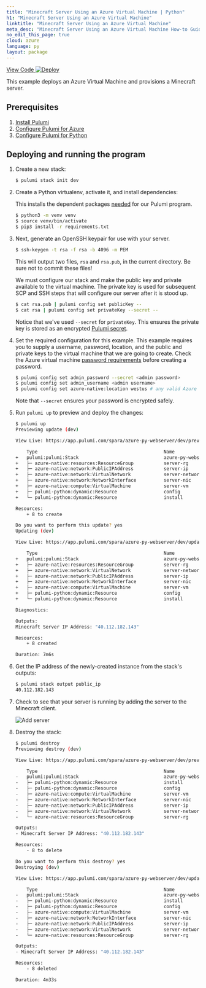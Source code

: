 ```yaml
---
title: "Minecraft Server Using an Azure Virtual Machine | Python"
h1: "Minecraft Server Using an Azure Virtual Machine"
linktitle: "Minecraft Server Using an Azure Virtual Machine"
meta_desc: "Minecraft Server Using an Azure Virtual Machine How-to Guide using Python"
no_edit_this_page: true
cloud: azure
language: py
layout: package
---
```


<!-- WARNING: this page was generated by a tool. Do not edit it by hand. -->
<!-- To change it, please see https://github.com/pulumi/docs/tree/master/tools/mktutorial. -->

<p class="mb-4 flex">
    <a class="flex flex-wrap items-center rounded-md font-display text-lg text-white bg-blue-600 border-2 border-blue-600 px-2 mr-2 whitespace-no-wrap hover:text-white" style="height: 45px;" href="https://github.com/pulumi/examples/tree/master/azure-py-minecraft-server" target="_blank">
        <span><i class="fab fa-github pr-2"></i> View Code</span>
    </a>
    <a href="https://app.pulumi.com/new?template=https://github.com/pulumi/examples/blob/master/azure-py-minecraft-server/README.md" target="_blank">
        <img src="https://get.pulumi.com/new/button.svg" alt="Deploy">
    </a>
</p>


This example deploys an Azure Virtual Machine and provisions a Minecraft server.

## Prerequisites

1. [Install Pulumi](https://www.pulumi.com/docs/get-started/install/)
1. [Configure Pulumi for Azure](https://www.pulumi.com/docs/intro/cloud-providers/azure/setup/)
1. [Configure Pulumi for Python](https://www.pulumi.com/docs/intro/languages/python/)

## Deploying and running the program

1. Create a new stack:

    ```bash
    $ pulumi stack init dev
    ```
   
1. Create a Python virtualenv, activate it, and install dependencies:

   This installs the dependent packages [needed](https://www.pulumi.com/docs/intro/concepts/how-pulumi-works/) for our Pulumi program.

    ```bash
    $ python3 -m venv venv
    $ source venv/bin/activate
    $ pip3 install -r requirements.txt
    ```

1. Next, generate an OpenSSH keypair for use with your server.

    ```bash
    $ ssh-keygen -t rsa -f rsa -b 4096 -m PEM
    ```

    This will output two files, `rsa` and `rsa.pub`, in the current directory. Be sure not to commit these files!

    We must configure our stack and make the public key and private available to the virtual machine. The private key is used for subsequent SCP and SSH steps that will configure our server after it is stood up.

    ```bash
    $ cat rsa.pub | pulumi config set publicKey --
    $ cat rsa | pulumi config set privateKey --secret --
    ```

    Notice that we've used `--secret` for `privateKey`. This ensures the private key is stored as an encrypted [Pulumi secret](https://www.pulumi.com/docs/intro/concepts/secrets/).

1. Set the required configuration for this example. This example requires you to supply a username, password, location, and the public and private keys to the virtual machine that we are going to create. Check the Azure virtual machine [password requirements](https://docs.microsoft.com/en-us/azure/virtual-machines/linux/faq#what-are-the-password-requirements-when-creating-a-vm) before creating a password.

    ```bash
    $ pulumi config set admin_password --secret <admin password>
    $ pulumi config set admin_username <admin username>
    $ pulumi config set azure-native:location westus # any valid Azure region will do
    ```

    Note that `--secret` ensures your password is encrypted safely.


1. Run `pulumi up` to preview and deploy the changes:

    ```bash
    $ pulumi up
    Previewing update (dev)

    View Live: https://app.pulumi.com/spara/azure-py-webserver/dev/previews/19ff86d5-9303-4f53-a1ae-d0882a59e9a9

        Type                                              Name                    Plan
    +   pulumi:pulumi:Stack                               azure-py-webserver-dev  create
    +   ├─ azure-native:resources:ResourceGroup           server-rg               create
    +   ├─ azure-native:network:PublicIPAddress           server-ip               create
    +   ├─ azure-native:network:VirtualNetwork            server-network          create
    +   ├─ azure-native:network:NetworkInterface          server-nic              create
    +   ├─ azure-native:compute:VirtualMachine            server-vm               create
    +   ├─ pulumi-python:dynamic:Resource                 config                  create
    +   └─ pulumi-python:dynamic:Resource                 install                 create

    Resources:
        + 8 to create

    Do you want to perform this update? yes
    Updating (dev)

    View Live: https://app.pulumi.com/spara/azure-py-webserver/dev/updates/40

        Type                                              Name                    Status      Info
    +   pulumi:pulumi:Stack                               azure-py-webserver-dev  created     1 message
    +   ├─ azure-native:resources:ResourceGroup           server-rg               created
    +   ├─ azure-native:network:VirtualNetwork            server-network          created
    +   ├─ azure-native:network:PublicIPAddress           server-ip               created
    +   ├─ azure-native:network:NetworkInterface          server-nic              created
    +   ├─ azure-native:compute:VirtualMachine            server-vm               created
    +   ├─ pulumi-python:dynamic:Resource                 config                  created
    +   └─ pulumi-python:dynamic:Resource                 install                 created

    Diagnostics:

    Outputs:
    Minecraft Server IP Address: "40.112.182.143"

    Resources:
        + 8 created

    Duration: 7m6s
    ```

1. Get the IP address of the newly-created instance from the stack's outputs:

    ```bash
    $ pulumi stack output public_ip
    40.112.182.143
    ```

1. Check to see that your server is running by adding the server to the Minecraft client.

    ![Add server](https://raw.githubusercontent.com/pulumi/examples/master/azure-py-minecraft-server/add_server.png)

1. Destroy the stack:

    ```bash
    $ pulumi destroy
    Previewing destroy (dev)

    View Live: https://app.pulumi.com/spara/azure-py-webserver/dev/previews/2544442c-ddd7-44cc-a633-2a5fed28dafb

        Type                                              Name                    Plan
    -   pulumi:pulumi:Stack                               azure-py-webserver-dev  delete
    -   ├─ pulumi-python:dynamic:Resource                 install                 delete
    -   ├─ pulumi-python:dynamic:Resource                 config                  delete
    -   ├─ azure-native:compute:VirtualMachine            server-vm               delete
    -   ├─ azure-native:network:NetworkInterface          server-nic              delete
    -   ├─ azure-native:network:PublicIPAddress           server-ip               delete
    -   ├─ azure-native:network:VirtualNetwork            server-network          delete
    -   └─ azure-native:resources:ResourceGroup           server-rg               delete

    Outputs:
    - Minecraft Server IP Address: "40.112.182.143"

    Resources:
        - 8 to delete

    Do you want to perform this destroy? yes
    Destroying (dev)

    View Live: https://app.pulumi.com/spara/azure-py-webserver/dev/updates/41

        Type                                              Name                    Status
    -   pulumi:pulumi:Stack                               azure-py-webserver-dev  deleted
    -   ├─ pulumi-python:dynamic:Resource                 install                 deleted
    -   ├─ pulumi-python:dynamic:Resource                 config                  deleted
    -   ├─ azure-native:compute:VirtualMachine            server-vm               deleted
    -   ├─ azure-native:network:NetworkInterface          server-nic              deleted
    -   ├─ azure-native:network:PublicIPAddress           server-ip               deleted
    -   ├─ azure-native:network:VirtualNetwork            server-network          deleted
    -   └─ azure-native:resources:ResourceGroup           server-rg               deleted

    Outputs:
    - Minecraft Server IP Address: "40.112.182.143"

    Resources:
        - 8 deleted

    Duration: 4m33s
    ```

